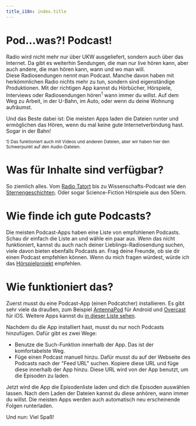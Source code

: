 ```yaml
---
title_i18n: index.title
---
```

# Pod...was?! Podcast!

Radio wird nicht mehr nur über UKW ausgeliefert, sondern auch über das Internet. Da gibt es weiterhin Sendungen, die man nur live hören kann, aber auch andere, die man hören kann, wann und wo man will.  
Diese Radiosendungen nennt man Podcast. Manche davon haben mit herkömmlichen Radio nichts mehr zu tun, sondern sind eigenständige Produktionen. 
Mit der
richtigen App kannst du Hörbücher, Hörspiele, Interviews oder Radiosendungen hören<sup>1</sup>
wann immer du willst. Auf dem Weg zu Arbeit, in der U-Bahn, im Auto, oder wenn du deine
Wohnung aufräumst.

Und das Beste dabei ist: Die meisten Apps laden die Dateien runter und ermöglichen
das Hören, wenn du mal keine gute Internetverbindung hast. Sogar in der Bahn!

<small>1) Das funktioniert auch mit Videos und anderen Dateien, aber wir haben
hier den Schwerpunkt auf den Audio-Dateien.</small>

# Was für Inhalte sind verfügbar?

So ziemlich alles. Vom [Radio Tatort](http://www.ard.de/home/radio/ARD_Radio_Tatort/94130/index.html) bis zu
Wissenschafts-Podcast wie den [Sternengeschichten](http://scienceblogs.de/astrodicticum-simplex/sternengeschichten/).
Oder sogar Science-Fiction Hörspiele aus den 50ern.

# Wie finde ich gute Podcasts?

Die meisten Podcast-Apps haben eine Liste von empfohlenen Podcasts. Schau dir einfach die Liste
an und wähle ein paar aus. Wenn das nicht funktioniert, kannst du auch nach deiner Lieblings-Radiosendung
suchen, viele davon bieten ebenfalls Podcasts an. Frag deine Freunde, ob sie dir einen Podcast
empfehlen können. Wenn du mich fragen würdest, würde ich das [Hörspielprojekt](http://www.hoerspielprojekt.de/)
empfehlen.

# Wie funktioniert das?

Zuerst musst du eine Podcast-App (einen Podcatcher) installieren. Es gibt sehr viele da draußen,
zum Beispiel [AntennaPod](https://play.google.com/store/apps/details?id=de.danoeh.antennapod) für Android und
[Overcast](https://itunes.apple.com/app/overcast-podcast-player/id888422857) für iOS. Weitere Apps
kannst du [in dieser Liste sehen](clients).

Nachdem du die App installiert hast, musst du nur noch Podcasts hinzufügen. Dafür
gibt es zwei Wege:

* Benutze die Such-Funktion innerhalb der App. Das ist der komfortabelste Weg.
* Füge einen Podcast manuell hinzu. Dafür musst du auf der Webseite des Podcasts nach der
  "Feed URL" suchen. Kopiere diese URL und füge diese innerhalb der App hinzu. Diese URL
  wird von der App benutzt, um die Episoden zu laden.

Jetzt wird die App die Episodenliste laden und dich die Episoden auswählen lassen.
Nach dem Laden der Dateien kannst du diese anhören, wann immer du willst. Die meisten
Apps werden auch automatisch neu erscheinende Folgen runterladen.

Und nun: Viel Spaß!
